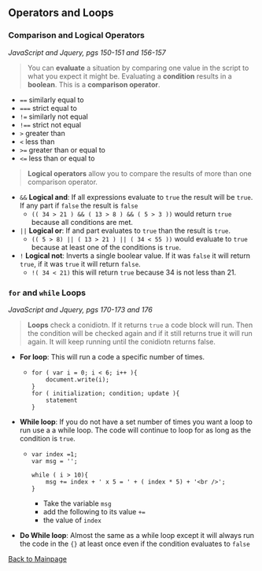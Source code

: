 ## Operators and Loops

### Comparison and Logical Operators

*JavaScript and Jquery, pgs 150-151 and 156-157*

> You can **evaluate** a situation by comparing one value in the script to what you expect it might be.  Evaluating a **condition** results in a **boolean**.  This is a **comparison operator**.
+ `==` similarly equal to
+ `===` strict equal to
+ `!=` similarly not equal
+ `!==` strict not equal
+ `>` greater than
+ `<` less than
+ `>=` greater than or equal to
+ `<=` less than or equal to

> **Logical operators** allow you to compare the results of more than one comparison operator.

+ `&&` **Logical and**: If all expressions evaluate to `true` the result will be `true`.  If any part if `false` the result is `false`
    + `(( 34 > 21 ) && ( 13 > 8 ) && ( 5 > 3 ))` would return `true` because all conditions are met. 
+ `||` **Logical or**: If and part evaluates to `true` than the result is `true`.
    + `(( 5 > 8) || ( 13 > 21 ) || ( 34 < 55 ))` would evaluate to `true` because at least one of the conditions is `true`.
+ `!` **Logical not**: Inverts a single boolear value.  If it was `false` it will return `true`, if it was `true` it will return `false`.
    + `!( 34 < 21)` this will return `true` because 34 is not less than 21.

### `for` and `while` Loops
*JavaScript and Jquery, pgs 170-173 and 176*

> **Loops** check a conidiotn.  If it returns `true` a code block will run.  Then the condition will be checked again and if it still returns true it will run again.  It will keep running until the conidiotn returns false.
+ **For loop**: This will run a code a specific number of times.
    + ```
      for ( var i = 0; i < 6; i++ ){
          document.write(i);
      }
      for ( initialization; condition; update ){
          statement
      }
      ```
+ **While loop**: If you do not have a set number of times you want a loop to run use a a while loop.  The code will continue to loop for as long as the condition is `true`. 
    + ```
      var index =1;
      var msg = '';

      while ( i > 10){
          msg += index + ' x 5 = ' + ( index * 5) + '<br />';
      }
      ```
        + Take the variable `msg`
        + add the following to its value `+=`
        + the value of `index`

+ **Do While loop**: Almost the same as a while loop except it will always run the code in the `{}` at least once even if the condition evaluates to `false`


[Back to Mainpage](../README.md)